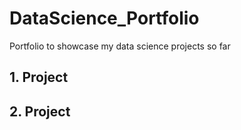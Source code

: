 # DataScience_Portfolio
Portfolio to showcase my data science projects so far

## 1. Project

## 2. Project
